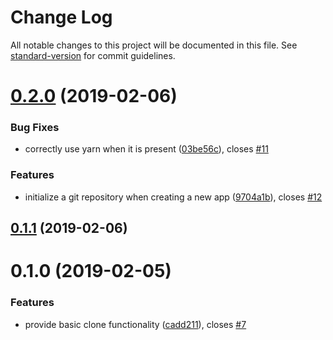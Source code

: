 # Change Log

All notable changes to this project will be documented in this file. See [standard-version](https://github.com/conventional-changelog/standard-version) for commit guidelines.

<a name="0.2.0"></a>
# [0.2.0](https://github.com/graasp/graasp-cli/compare/v0.1.1...v0.2.0) (2019-02-06)


### Bug Fixes

* correctly use yarn when it is present ([03be56c](https://github.com/graasp/graasp-cli/commit/03be56c)), closes [#11](https://github.com/graasp/graasp-cli/issues/11)


### Features

* initialize a git repository when creating a new app ([9704a1b](https://github.com/graasp/graasp-cli/commit/9704a1b)), closes [#12](https://github.com/graasp/graasp-cli/issues/12)



<a name="0.1.1"></a>
## [0.1.1](https://github.com/graasp/graasp-cli/compare/v0.1.0...v0.1.1) (2019-02-06)



<a name="0.1.0"></a>
# 0.1.0 (2019-02-05)


### Features

* provide basic clone functionality ([cadd211](https://github.com/graasp/graasp-cli/commit/cadd211)), closes [#7](https://github.com/graasp/graasp-cli/issues/7)
